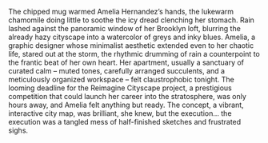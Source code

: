 The chipped mug warmed Amelia Hernandez’s hands, the lukewarm chamomile doing little to soothe the icy dread clenching her stomach.  Rain lashed against the panoramic window of her Brooklyn loft, blurring the already hazy cityscape into a watercolor of greys and inky blues.  Amelia, a graphic designer whose minimalist aesthetic extended even to her chaotic life, stared out at the storm, the rhythmic drumming of rain a counterpoint to the frantic beat of her own heart.  Her apartment, usually a sanctuary of curated calm – muted tones, carefully arranged succulents, and a meticulously organized workspace – felt claustrophobic tonight.  The looming deadline for the Reimagine Cityscape project, a prestigious competition that could launch her career into the stratosphere, was only hours away, and Amelia felt anything but ready.  The concept, a vibrant, interactive city map, was brilliant, she knew, but the execution… the execution was a tangled mess of half-finished sketches and frustrated sighs.

